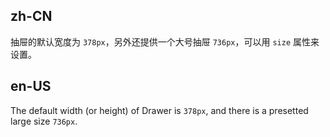 ## zh-CN

抽屉的默认宽度为 `378px`，另外还提供一个大号抽屉 `736px`，可以用 `size` 属性来设置。

## en-US

The default width (or height) of Drawer is `378px`, and there is a presetted large size `736px`.
